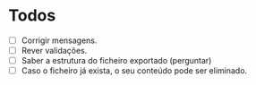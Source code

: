 # Todos
- [ ] Corrigir mensagens.
- [ ] Rever validações.
- [ ] Saber a estrutura do ficheiro exportado (perguntar)
- [ ] Caso o ficheiro já exista, o seu conteúdo
pode ser eliminado.